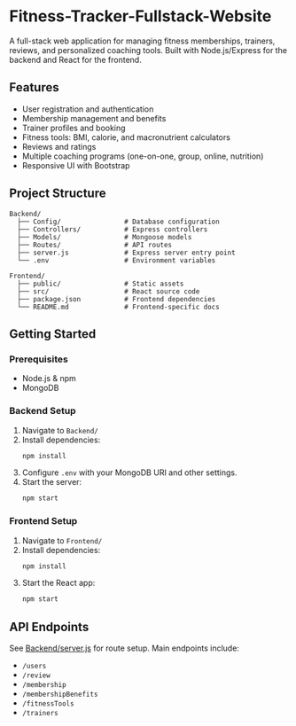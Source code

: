 # Fitness-Tracker-Fullstack-Website

A full-stack web application for managing fitness memberships, trainers, reviews, and personalized coaching tools. Built with Node.js/Express for the backend and React for the frontend.

## Features

- User registration and authentication
- Membership management and benefits
- Trainer profiles and booking
- Fitness tools: BMI, calorie, and macronutrient calculators
- Reviews and ratings
- Multiple coaching programs (one-on-one, group, online, nutrition)
- Responsive UI with Bootstrap

## Project Structure

```
Backend/
  ├── Config/                # Database configuration
  ├── Controllers/           # Express controllers
  ├── Models/                # Mongoose models
  ├── Routes/                # API routes
  ├── server.js              # Express server entry point
  └── .env                   # Environment variables

Frontend/
  ├── public/                # Static assets
  ├── src/                   # React source code
  ├── package.json           # Frontend dependencies
  └── README.md              # Frontend-specific docs
```

## Getting Started

### Prerequisites

- Node.js & npm
- MongoDB

### Backend Setup

1. Navigate to `Backend/`
2. Install dependencies:
   ```sh
   npm install
   ```
3. Configure `.env` with your MongoDB URI and other settings.
4. Start the server:
   ```sh
   npm start
   ```

### Frontend Setup

1. Navigate to `Frontend/`
2. Install dependencies:
   ```sh
   npm install
   ```
3. Start the React app:
   ```sh
   npm start
   ```

## API Endpoints

See [Backend/server.js](Backend/server.js) for route setup. Main endpoints include:

- `/users`
- `/review`
- `/membership`
- `/membershipBenefits`
- `/fitnessTools`
- `/trainers`
